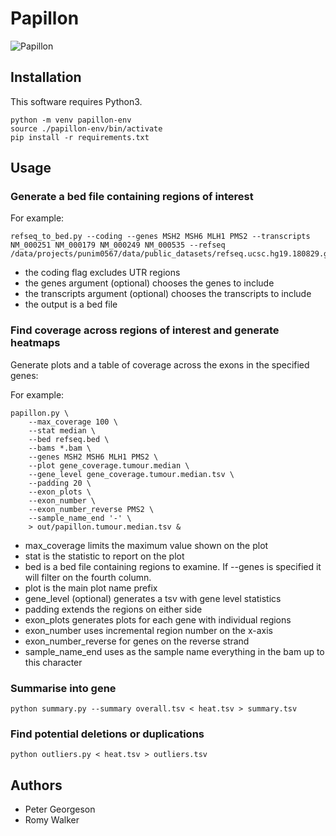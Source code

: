 
# Papillon
![Papillon](assets/papillon.png)

## Installation
This software requires Python3.

```
python -m venv papillon-env
source ./papillon-env/bin/activate
pip install -r requirements.txt
```

## Usage

### Generate a bed file containing regions of interest

For example:
```
refseq_to_bed.py --coding --genes MSH2 MSH6 MLH1 PMS2 --transcripts NM_000251 NM_000179 NM_000249 NM_000535 --refseq  /data/projects/punim0567/data/public_datasets/refseq.ucsc.hg19.180829.gz
```

* the coding flag excludes UTR regions
* the genes argument (optional) chooses the genes to include
* the transcripts argument (optional) chooses the transcripts to include
* the output is a bed file

### Find coverage across regions of interest and generate heatmaps
Generate plots and a table of coverage across the exons in the specified genes:

For example:
```
papillon.py \
    --max_coverage 100 \
    --stat median \
    --bed refseq.bed \
    --bams *.bam \
    --genes MSH2 MSH6 MLH1 PMS2 \
    --plot gene_coverage.tumour.median \
    --gene_level gene_coverage.tumour.median.tsv \
    --padding 20 \
    --exon_plots \
    --exon_number \
    --exon_number_reverse PMS2 \
    --sample_name_end '-' \
    > out/papillon.tumour.median.tsv &
```

* max_coverage limits the maximum value shown on the plot
* stat is the statistic to report on the plot
* bed is a bed file containing regions to examine. If --genes is specified it will filter on the fourth column.
* plot is the main plot name prefix
* gene_level (optional) generates a tsv with gene level statistics
* padding extends the regions on either side
* exon_plots generates plots for each gene with individual regions
* exon_number uses incremental region number on the x-axis
* exon_number_reverse for genes on the reverse strand
* sample_name_end uses as the sample name everything in the bam up to this character

### Summarise into gene

```
python summary.py --summary overall.tsv < heat.tsv > summary.tsv
```

### Find potential deletions or duplications
```
python outliers.py < heat.tsv > outliers.tsv
```

## Authors
* Peter Georgeson
* Romy Walker
